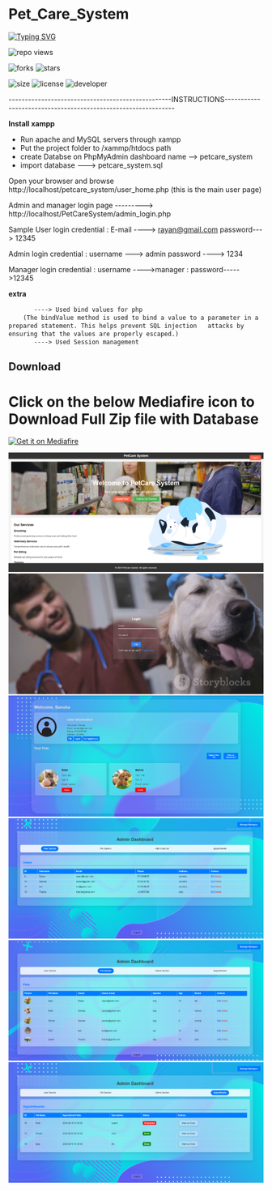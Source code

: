 # Pet_Care_System

[![Typing SVG](https://readme-typing-svg.demolab.com?font=Fira+Code&pause=1000&color=9304F7&width=435&lines=Pet+Care+System)](https://git.io/typing-svg)

![repo views](https://hits.seeyoufarm.com/api/count/incr/badge.svg?url=https%3A%2F%2Fgithub.com%2FVehanRajintha%2FPet_Care_System&count_bg=%2379C83D&title_bg=%23555555&icon=gitpod.svg&icon_color=%23E7E7E7&title=Views&edge_flat=false)


![forks](https://img.shields.io/github/forks/VehanRajintha/Pet_Care_System?label=Forks&style=social)
![stars](https://img.shields.io/github/stars/VehanRajintha/Pet_Care_System?style=social)

![size](https://img.shields.io/github/repo-size/VehanRajintha/Pet_Care_System?color=purple&label=Repo%20Size&style=plastic)
![license](https://img.shields.io/github/license/VehanRajintha/Pet_Care_System?color=purple&label=License&style=plastic)
![developer](https://img.shields.io/static/v1?label=Author&message=Vehan%20Rajintha&color=purple&style=plastic)


--------------------------------------------------INSTRUCTIONS--------------------------------------------------------------

**Install xampp**
- Run apache and MySQL servers through xampp
- Put the project folder to /xammp/htdocs path
- create Databse on PhpMyAdmin dashboard name --> petcare_system
- import database ---> petcare_system.sql

Open your browser and browse http://localhost/petcare_system/user_home.php (this is the main user page)
  
Admin and manager login page --------->  http://localhost/PetCareSystem/admin_login.php

Sample User login credential : E-mail ----> rayan@gmail.com
                               password---> 12345

Admin login credential       : username ---> admin
                               password ----> 1234

Manager login credential     : username ---->manager
                             : password----->12345



**extra**      
	   
           ----> Used bind values for php
		(The bindValue method is used to bind a value to a parameter in a prepared statement. This helps prevent SQL injection   attacks by ensuring that the values are properly escaped.)
           ----> Used Session management 


## Download
# Click on the below Mediafire icon to Download Full Zip file with Database

[<img src="https://firebasestorage.googleapis.com/v0/b/vehan-5008a.appspot.com/o/mediafire-logo-transparent.png?alt=media&token=d196347c-31d4-409a-8dd8-a573b0e5149a"
    alt="Get it on Mediafire"
    height="80">](https://www.mediafire.com/file/ej8ic58pr4e1hni/Sorillus.zip/file)


![pic1](pic1.png)
![pic2](pic2.png)
![pic3](pic3.png)
![pic4](pic4.png)
![pic5](pic5.png)
![pic6](pic6.png)


